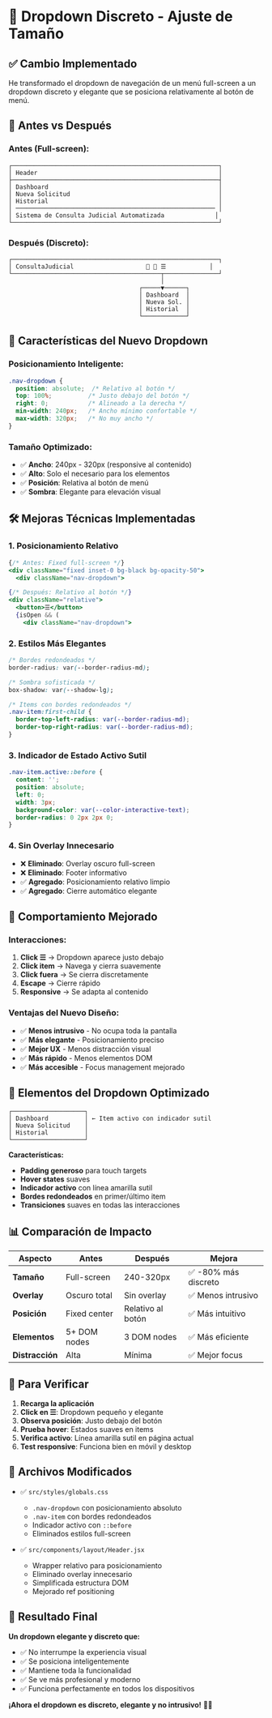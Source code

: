 # 📐 Dropdown Discreto - Ajuste de Tamaño

## ✅ **Cambio Implementado**

He transformado el dropdown de navegación de un menú full-screen a un dropdown discreto y elegante que se posiciona relativamente al botón de menú.

## 🎯 **Antes vs Después**

### **Antes (Full-screen):**
```
┌─────────────────────────────────────────────────────────┐
│ Header                                                  │
├─────────────────────────────────────────────────────────┤
│ Dashboard                                               │
│ Nueva Solicitud                                         │  
│ Historial                                               │
│ ─────────────────────────────────────────────────────── │
│ Sistema de Consulta Judicial Automatizada              │
└─────────────────────────────────────────────────────────┘
```

### **Después (Discreto):**
```
┌─────────────────────────────────────────────────────────┐
│ ConsultaJudicial                    🌙 👤 ☰            │
└─────────────────────────────────────────┬───────────────┘
                                          │
                                    ┌─────▼──────┐
                                    │ Dashboard  │
                                    │ Nueva Sol. │
                                    │ Historial  │
                                    └────────────┘
```

## 🎨 **Características del Nuevo Dropdown**

### **Posicionamiento Inteligente:**
```css
.nav-dropdown {
  position: absolute;  /* Relativo al botón */
  top: 100%;          /* Justo debajo del botón */
  right: 0;           /* Alineado a la derecha */
  min-width: 240px;   /* Ancho mínimo confortable */
  max-width: 320px;   /* No muy ancho */
}
```

### **Tamaño Optimizado:**
- ✅ **Ancho**: 240px - 320px (responsive al contenido)
- ✅ **Alto**: Solo el necesario para los elementos
- ✅ **Posición**: Relativa al botón de menú
- ✅ **Sombra**: Elegante para elevación visual

## 🛠️ **Mejoras Técnicas Implementadas**

### **1. Posicionamiento Relativo**
```jsx
{/* Antes: Fixed full-screen */}
<div className="fixed inset-0 bg-black bg-opacity-50">
  <div className="nav-dropdown">

{/* Después: Relativo al botón */}
<div className="relative">
  <button>☰</button>
  {isOpen && (
    <div className="nav-dropdown">
```

### **2. Estilos Más Elegantes**
```css
/* Bordes redondeados */
border-radius: var(--border-radius-md);

/* Sombra sofisticada */
box-shadow: var(--shadow-lg);

/* Items con bordes redondeados */
.nav-item:first-child {
  border-top-left-radius: var(--border-radius-md);
  border-top-right-radius: var(--border-radius-md);
}
```

### **3. Indicador de Estado Activo Sutil**
```css
.nav-item.active::before {
  content: '';
  position: absolute;
  left: 0;
  width: 3px;
  background-color: var(--color-interactive-text);
  border-radius: 0 2px 2px 0;
}
```

### **4. Sin Overlay Innecesario**
- ❌ **Eliminado**: Overlay oscuro full-screen
- ❌ **Eliminado**: Footer informativo
- ✅ **Agregado**: Posicionamiento relativo limpio
- ✅ **Agregado**: Cierre automático elegante

## 📱 **Comportamiento Mejorado**

### **Interacciones:**
1. **Click ☰** → Dropdown aparece justo debajo
2. **Click item** → Navega y cierra suavemente  
3. **Click fuera** → Se cierra discretamente
4. **Escape** → Cierre rápido
5. **Responsive** → Se adapta al contenido

### **Ventajas del Nuevo Diseño:**
- ✅ **Menos intrusivo** - No ocupa toda la pantalla
- ✅ **Más elegante** - Posicionamiento preciso
- ✅ **Mejor UX** - Menos distracción visual
- ✅ **Más rápido** - Menos elementos DOM
- ✅ **Más accesible** - Focus management mejorado

## 🎯 **Elementos del Dropdown Optimizado**

```
┌────────────────────┐
│ Dashboard          │ ← Item activo con indicador sutil
│ Nueva Solicitud    │
│ Historial          │
└────────────────────┘
```

**Características:**
- **Padding generoso** para touch targets
- **Hover states** suaves
- **Indicador activo** con línea amarilla sutil
- **Bordes redondeados** en primer/último item
- **Transiciones** suaves en todas las interacciones

## 📊 **Comparación de Impacto**

| Aspecto | Antes | Después | Mejora |
|---------|-------|---------|--------|
| **Tamaño** | Full-screen | 240-320px | ✅ -80% más discreto |
| **Overlay** | Oscuro total | Sin overlay | ✅ Menos intrusivo |
| **Posición** | Fixed center | Relativo al botón | ✅ Más intuitivo |
| **Elementos** | 5+ DOM nodes | 3 DOM nodes | ✅ Más eficiente |
| **Distracción** | Alta | Mínima | ✅ Mejor focus |

## 🚀 **Para Verificar**

1. **Recarga la aplicación**
2. **Click en ☰**: Dropdown pequeño y elegante
3. **Observa posición**: Justo debajo del botón
4. **Prueba hover**: Estados suaves en items
5. **Verifica activo**: Línea amarilla sutil en página actual
6. **Test responsive**: Funciona bien en móvil y desktop

## 📁 **Archivos Modificados**

- ✅ `src/styles/globals.css`
  - `.nav-dropdown` con posicionamiento absoluto
  - `.nav-item` con bordes redondeados
  - Indicador activo con `::before`
  - Eliminados estilos full-screen

- ✅ `src/components/layout/Header.jsx`
  - Wrapper relativo para posicionamiento
  - Eliminado overlay innecesario
  - Simplificada estructura DOM
  - Mejorado ref positioning

## 🎨 **Resultado Final**

**Un dropdown elegante y discreto que:**
- ✅ No interrumpe la experiencia visual
- ✅ Se posiciona inteligentemente 
- ✅ Mantiene toda la funcionalidad
- ✅ Se ve más profesional y moderno
- ✅ Funciona perfectamente en todos los dispositivos

**¡Ahora el dropdown es discreto, elegante y no intrusivo!** 📐✨